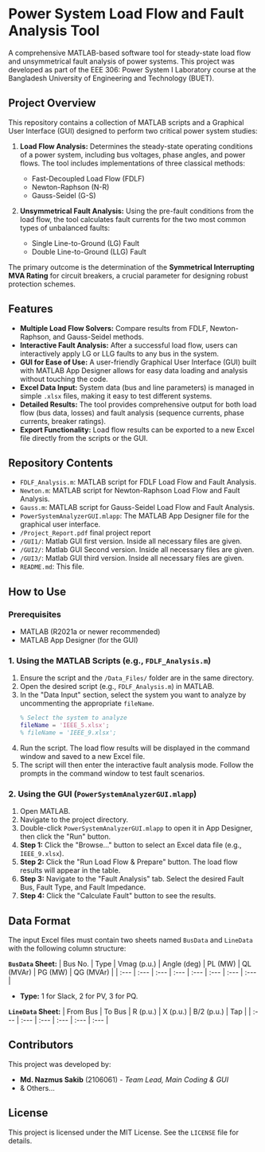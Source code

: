 # Power System Load Flow and Fault Analysis Tool

A comprehensive MATLAB-based software tool for steady-state load flow and unsymmetrical fault analysis of power systems. This project was developed as part of the EEE 306: Power System I Laboratory course at the Bangladesh University of Engineering and Technology (BUET).

## Project Overview

This repository contains a collection of MATLAB scripts and a Graphical User Interface (GUI) designed to perform two critical power system studies:

1.  **Load Flow Analysis:** Determines the steady-state operating conditions of a power system, including bus voltages, phase angles, and power flows. The tool includes implementations of three classical methods:
    * Fast-Decoupled Load Flow (FDLF)
    * Newton-Raphson (N-R)
    * Gauss-Seidel (G-S)

2.  **Unsymmetrical Fault Analysis:** Using the pre-fault conditions from the load flow, the tool calculates fault currents for the two most common types of unbalanced faults:
    * Single Line-to-Ground (LG) Fault
    * Double Line-to-Ground (LLG) Fault

The primary outcome is the determination of the **Symmetrical Interrupting MVA Rating** for circuit breakers, a crucial parameter for designing robust protection schemes.

## Features

- **Multiple Load Flow Solvers:** Compare results from FDLF, Newton-Raphson, and Gauss-Seidel methods.
- **Interactive Fault Analysis:** After a successful load flow, users can interactively apply LG or LLG faults to any bus in the system.
- **GUI for Ease of Use:** A user-friendly Graphical User Interface (GUI) built with MATLAB App Designer allows for easy data loading and analysis without touching the code.
- **Excel Data Input:** System data (bus and line parameters) is managed in simple `.xlsx` files, making it easy to test different systems.
- **Detailed Results:** The tool provides comprehensive output for both load flow (bus data, losses) and fault analysis (sequence currents, phase currents, breaker ratings).
- **Export Functionality:** Load flow results can be exported to a new Excel file directly from the scripts or the GUI.

## Repository Contents

-   `FDLF_Analysis.m`: MATLAB script for FDLF Load Flow and Fault Analysis.
-   `Newton.m`: MATLAB script for Newton-Raphson Load Flow and Fault Analysis.
-   `Gauss.m`: MATLAB script for Gauss-Seidel Load Flow and Fault Analysis.
-   `PowerSystemAnalyzerGUI.mlapp`: The MATLAB App Designer file for the graphical user interface.
-   `/Project_Report.pdf` final project report
-   `/GUI1/`: Matlab GUI first version. Inside all necessary files are given.
-   `/GUI2/`: Matlab GUI Second version. Inside all necessary files are given.
-   `/GUI3/`: Matlab GUI third version. Inside all necessary files are given.
-   `README.md`: This file.

## How to Use

### Prerequisites

-   MATLAB (R2021a or newer recommended)
-   MATLAB App Designer (for the GUI)

### 1. Using the MATLAB Scripts (e.g., `FDLF_Analysis.m`)

1.  Ensure the script and the `/Data_Files/` folder are in the same directory.
2.  Open the desired script (e.g., `FDLF_Analysis.m`) in MATLAB.
3.  In the "Data Input" section, select the system you want to analyze by uncommenting the appropriate `fileName`.
    ```matlab
    % Select the system to analyze
    fileName = 'IEEE_5.xlsx';
    % fileName = 'IEEE_9.xlsx';
    ```
4.  Run the script. The load flow results will be displayed in the command window and saved to a new Excel file.
5.  The script will then enter the interactive fault analysis mode. Follow the prompts in the command window to test fault scenarios.

### 2. Using the GUI (`PowerSystemAnalyzerGUI.mlapp`)

1.  Open MATLAB.
2.  Navigate to the project directory.
3.  Double-click `PowerSystemAnalyzerGUI.mlapp` to open it in App Designer, then click the "Run" button.
4.  **Step 1:** Click the "Browse..." button to select an Excel data file (e.g., `IEEE_9.xlsx`).
5.  **Step 2:** Click the "Run Load Flow & Prepare" button. The load flow results will appear in the table.
6.  **Step 3:** Navigate to the "Fault Analysis" tab. Select the desired Fault Bus, Fault Type, and Fault Impedance.
7.  **Step 4:** Click the "Calculate Fault" button to see the results.

## Data Format

The input Excel files must contain two sheets named `BusData` and `LineData` with the following column structure:

**`BusData` Sheet:**
| Bus No. | Type | Vmag (p.u.) | Angle (deg) | PL (MW) | QL (MVAr) | PG (MW) | QG (MVAr) |
| :--- | :--- | :--- | :--- | :--- | :--- | :--- | :--- |

-   **Type:** 1 for Slack, 2 for PV, 3 for PQ.

**`LineData` Sheet:**
| From Bus | To Bus | R (p.u.) | X (p.u.) | B/2 (p.u.) | Tap |
| :--- | :--- | :--- | :--- | :--- | :--- |

## Contributors

This project was developed by:

-   **Md. Nazmus Sakib** (2106061) - *Team Lead, Main Coding & GUI*
-   & Others...

## License

This project is licensed under the MIT License. See the `LICENSE` file for details.
